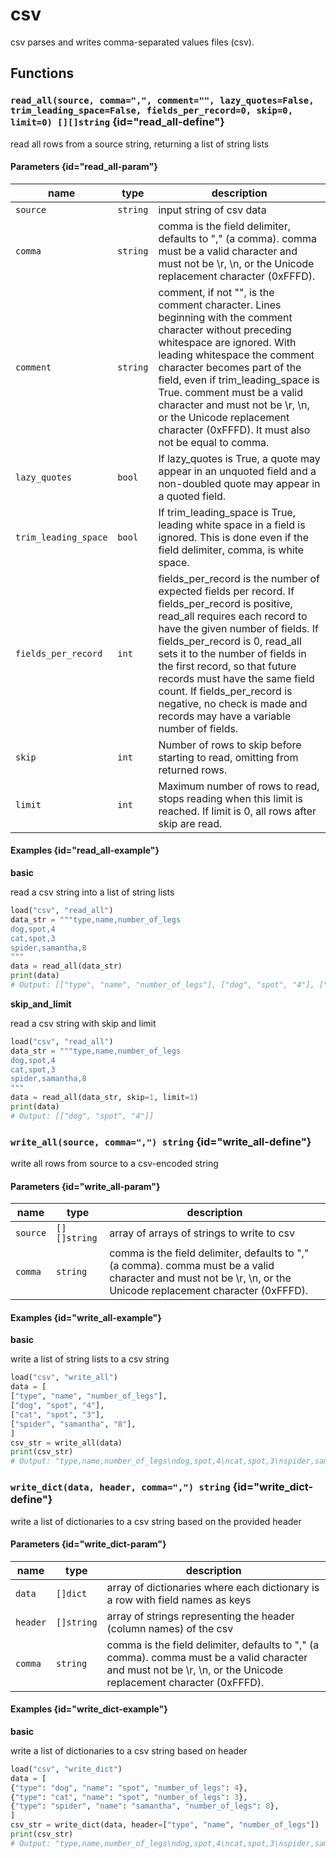 # csv

csv parses and writes comma-separated values files (csv).

## Functions

### `read_all(source, comma=",", comment="", lazy_quotes=False, trim_leading_space=False, fields_per_record=0, skip=0, limit=0) [][]string` {id="read_all-define"}

read all rows from a source string, returning a list of string lists

#### Parameters {id="read_all-param"}

| name                 | type     | description                                                                                                                                                                                                                                                                                                                                                                                                             |
|----------------------|----------|-------------------------------------------------------------------------------------------------------------------------------------------------------------------------------------------------------------------------------------------------------------------------------------------------------------------------------------------------------------------------------------------------------------------------|
| `source`             | `string` | input string of csv data                                                                                                                                                                                                                                                                                                                                                                                                |
| `comma`              | `string` | comma is the field delimiter, defaults to "," (a comma). comma must be a valid character and must not be \r, \n, or the Unicode replacement character (0xFFFD).                                                                                                                                                                                                                                                         |
| `comment`            | `string` | comment, if not "", is the comment character. Lines beginning with the comment character without preceding whitespace are ignored. With leading whitespace the comment character becomes part of the field, even if trim_leading_space is True. comment must be a valid character and must not be \r, \n, or the Unicode replacement character (0xFFFD). It must also not be equal to comma.                            |
| `lazy_quotes`        | `bool`   | If lazy_quotes is True, a quote may appear in an unquoted field and a non-doubled quote may appear in a quoted field.                                                                                                                                                                                                                                                                                                   |
| `trim_leading_space` | `bool`   | If trim_leading_space is True, leading white space in a field is ignored. This is done even if the field delimiter, comma, is white space.                                                                                                                                                                                                                                                                              |
| `fields_per_record`  | `int`    | fields_per_record is the number of expected fields per record. If fields_per_record is positive, read_all requires each record to have the given number of fields. If fields_per_record is 0, read_all sets it to the number of fields in the first record, so that future records must have the same field count. If fields_per_record is negative, no check is made and records may have a variable number of fields. |
| `skip`               | `int`    | Number of rows to skip before starting to read, omitting from returned rows.                                                                                                                                                                                                                                                                                                                                            |
| `limit`              | `int`    | Maximum number of rows to read, stops reading when this limit is reached. If limit is 0, all rows after skip are read.                                                                                                                                                                                                                                                                                                  |

#### Examples {id="read_all-example"}

**basic**

read a csv string into a list of string lists

```python
load("csv", "read_all")
data_str = """type,name,number_of_legs
dog,spot,4
cat,spot,3
spider,samantha,8
"""
data = read_all(data_str)
print(data)
# Output: [["type", "name", "number_of_legs"], ["dog", "spot", "4"], ["cat", "spot", "3"], ["spider", "samantha", "8"]]
```

**skip_and_limit**

read a csv string with skip and limit

```python
load("csv", "read_all")
data_str = """type,name,number_of_legs
dog,spot,4
cat,spot,3
spider,samantha,8
"""
data = read_all(data_str, skip=1, limit=1)
print(data)
# Output: [["dog", "spot", "4"]]
```

### `write_all(source, comma=",") string` {id="write_all-define"}

write all rows from source to a csv-encoded string

#### Parameters {id="write_all-param"}

| name     | type         | description                                                                                                                                                     |
|----------|--------------|-----------------------------------------------------------------------------------------------------------------------------------------------------------------|
| `source` | `[][]string` | array of arrays of strings to write to csv                                                                                                                      |
| `comma`  | `string`     | comma is the field delimiter, defaults to "," (a comma). comma must be a valid character and must not be \r, \n, or the Unicode replacement character (0xFFFD). |

#### Examples {id="write_all-example"}

**basic**

write a list of string lists to a csv string

```python
load("csv", "write_all")
data = [
["type", "name", "number_of_legs"],
["dog", "spot", "4"],
["cat", "spot", "3"],
["spider", "samantha", "8"],
]
csv_str = write_all(data)
print(csv_str)
# Output: "type,name,number_of_legs\ndog,spot,4\ncat,spot,3\nspider,samantha,8\n"
```

### `write_dict(data, header, comma=",") string` {id="write_dict-define"}

write a list of dictionaries to a csv string based on the provided header

#### Parameters {id="write_dict-param"}

| name     | type       | description                                                                                                                                                     |
|----------|------------|-----------------------------------------------------------------------------------------------------------------------------------------------------------------|
| `data`   | `[]dict`   | array of dictionaries where each dictionary is a row with field names as keys                                                                                   |
| `header` | `[]string` | array of strings representing the header (column names) of the csv                                                                                              |
| `comma`  | `string`   | comma is the field delimiter, defaults to "," (a comma). comma must be a valid character and must not be \r, \n, or the Unicode replacement character (0xFFFD). |

#### Examples {id="write_dict-example"}

**basic**

write a list of dictionaries to a csv string based on header

```python
load("csv", "write_dict")
data = [
{"type": "dog", "name": "spot", "number_of_legs": 4},
{"type": "cat", "name": "spot", "number_of_legs": 3},
{"type": "spider", "name": "samantha", "number_of_legs": 8},
]
csv_str = write_dict(data, header=["type", "name", "number_of_legs"])
print(csv_str)
# Output: "type,name,number_of_legs\ndog,spot,4\ncat,spot,3\nspider,samantha,8\n"
```
